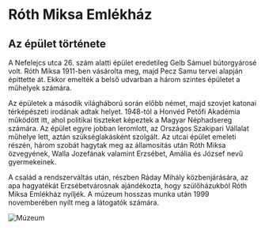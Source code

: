 # Róth Miksa Emlékház
## Az épület története

A Nefelejcs utca 26. szám alatti épület eredetileg Gelb Sámuel bútorgyárosé volt. Róth Miksa 1911-ben vásárolta meg, majd Pecz Samu tervei alapján építtette át. Ekkor emelték a belső udvarban a három szintes épületet a műhelyek számára.

Az épületek a második világháború során előbb német, majd szovjet katonai térképészeti irodának adtak helyet. 1948-tól a Honvéd Petőfi Akadémia működött itt, ahol politikai tiszteket képeztek a Magyar Néphadsereg számára. Az épület egyre jobban leromlott, az Országos Szakipari Vállalat műhelye lett, aztán szükséglakásként szolgált. Az utcai épület emeleti részén, három szobát hagytak meg az államosítás után Róth Miksa özvegyének, Walla Jozefának valamint Erzsébet, Amália és József nevű gyermekeinek.

A család a rendszerváltás után, részben Ráday Mihály közbenjárására, az apa hagyatékát Erzsébetvárosnak ajándékozta, hogy szülőházukból Róth Miksa Emlékház nyíljék. A múzeum hosszas munka után 1999 novemberében nyílt meg a látogatók számára.

![Múzeum](1645821658-roth-miksa-emlekhaz.jpg)


